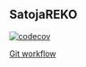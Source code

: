 ## SatojaREKO

[![codecov](https://codecov.io/gh/ohtu2021satoja/SatojaREKO/branch/main/graph/badge.svg?token=037LGPBIZA)](https://codecov.io/gh/ohtu2021satoja/SatojaREKO)

[Git workflow](/documents/Workflow.md)
